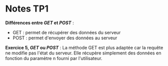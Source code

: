 # Notes TP1

**Différences entre *GET* et *POST*** : 
- GET : permet de récupérer des données du serveur
- POST : permet d'envoyer des données au serveur

**Exercice 5, *GET* ou *POST*** : La méthode GET est plus adaptée car la requête ne modifie pas l'état du serveur. Elle récupère simplement des données en fonction du paramètre n fourni par l'utilisateur.